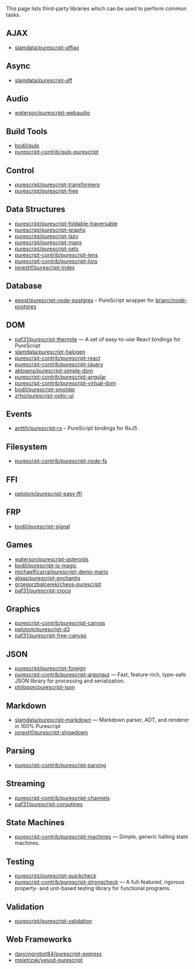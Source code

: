This page lists third-party libraries which can be used to perform common tasks.

## AJAX

- [slamdata/purescript-affjax](http://github.com/slamdata/purescript-affjax)

## Async

- [slamdata/purescript-aff](http://github.com/slamdata/purescript-aff)

## Audio

- [waterson/purescript-webaudio](http://github.com/waterson/purescript-webaudio)

## Build Tools

- [bodil/pulp](https://github.com/bodil/pulp)
- [purescript-contrib/gulp-purescript](https://github.com/purescript-contrib/gulp-purescript)

## Control

- [purescript/purescript-transformers](http://github.com/purescript/purescript-transformers)
- [purescript/purescript-free](http://github.com/purescript/purescript-free)

## Data Structures

- [purescript/purescript-foldable-traversable](https://github.com/purescript/purescript-foldable-traversable)
- [purescript/purescript-graphs](http://github.com/purescript/purescript-graphs)
- [purescript/purescript-lazy](http://github.com/purescript/purescript-lazy)
- [purescript/purescript-maps](http://github.com/purescript/purescript-maps)
- [purescript/purescript-sets](http://github.com/purescript/purescript-sets)
- [purescript-contrib/purescript-lens](http://github.com/purescript-contrib/purescript-lens)
- [purescript-contrib/purescript-lists](http://github.com/purescript-contrib/purescript-lists)
- [joneshf/purescript-index](https://github.com/joneshf/purescript-index)

## Database

- [epost/purescript-node-postgres](https://github.com/epost/purescript-node-postgres) – PureScript wrapper for [brianc/node-postgres](https://github.com/brianc/node-postgres)

## DOM

- [paf31/purescript-thermite](https://github.com/paf31/purescript-thermite) &mdash; A set of easy-to-use React bindings for PureScript
- [slamdata/purescript-halogen](http://github.com/slamdata/purescript-halogen)
- [purescript-contrib/purescript-react](http://github.com/purescript-contrib/purescript-react)
- [purescript-contrib/purescript-jquery](http://github.com/purescript-contrib/purescript-jquery)
- [aktowns/purescript-simple-dom](http://github.com/aktowns/purescript-simple-dom)
- [purescript-contrib/purescript-angular](http://github.com/purescript-contrib/purescript-angular)
- [purescript-contrib/purescript-virtual-dom](http://github.com/purescript-contrib/purescript-virtual-dom)
- [bodil/purescript-smolder](http://github.com/bodil/purescript-smolder)
- [zrho/purescript-optic-ui](http://github.com/zrho/purescript-optic-ui)

## Events

- [anttih/purescript-rx](http://github.com/anttih/purescript-rx) – PureScript bindings for RxJS

## Filesystem

- [purescript-contrib/purescript-node-fs](http://github.com/purescript-contrib/purescript-node-fs)

## FFI
 
- [pelotom/purescript-easy-ffi](http://github.com/pelotom/purescript-easy-ffi)

## FRP

- [bodil/purescript-signal](http://github.com/bodil/purescript-signal)

## Games

- [waterson/purescript-asteroids](http://github.com/waterson/purescript-asteroids)
- [bodil/purescript-is-magic](http://github.com/bodil/purescript-is-magic)
- [michaelficarra/purescript-demo-mario](http://github.com/michaelficarra/purescript-demo-mario)
- [algas/purescript-enchantjs](http://github.com/algas/purescript-enchantjs)
- [grzegorzbalcerek/chess-purescript](http://github.com/grzegorzbalcerek/chess-purescript)
- [paf31/purescript-croco](http://github.com/paf31/purescript-croco)

## Graphics

- [purescript-contrib/purescript-canvas](http://github.com/purescript-contrib/purescript-canvas)
- [pelotom/purescript-d3](http://github.com/pelotom/purescript-d3)
- [paf31/purescript-free-canvas](http://github.com/paf31/purescript-free-canvas)

## JSON

- [purescript/purescript-foreign](http://github.com/purescript/purescript-foreign)
- [purescript-contrib/purescript-argonaut](http://github.com/purescript-contrib/purescript-argonaut) &mdash; Fast, feature-rich, type-safe JSON library for processing and serialization.
- [philopon/purescript-json](http://github.com/philopon/purescript-json)

## Markdown

- [slamdata/purescript-markdown](http://github.com/slamdata/purescript-markdown) &mdash; Markdown parser, ADT, and renderer in 100% Purescript
- [joneshf/purescript-showdown](https://github.com/joneshf/purescript-showdown)

## Parsing

- [purescript-contrib/purescript-parsing](http://github.com/purescript-contrib/purescript-parsing)

## Streaming

- [purescript-contrib/purescript-channels](http://github.com/purescript-contrib/purescript-channels)
- [paf31/purescript-coroutines](http://github.com/paf31/purescript-coroutines)

## State Machines

- [purescript-contrib/purescript-machines](http://github.com/purescript-contrib/purescript-machines) &mdash; Simple, generic halting state machines.

## Testing

- [purescript/purescript-quickcheck](http://github.com/purescript/purescript-quickcheck)
- [purescript-contrib/purescript-strongcheck](http://github.com/purescript-contrib/purescript-strongcheck) &mdash; A full-featured, rigorous property- and unit-based testing library for functional programs.

## Validation

- [purescript/purescript-validation](http://github.com/purescript/purescript-validation)

## Web Frameworks

- [dancingrobot84/purescript-express](http://github.com/dancingrobot84/purescript-express)
- [mpietrzak/yesod-purescript](http://github.com/mpietrzak/yesod-purescript)